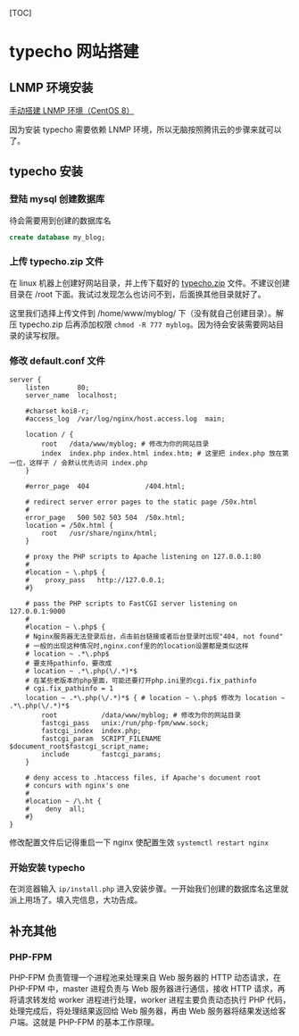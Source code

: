 [TOC]

# typecho 网站搭建

## LNMP 环境安装

[手动搭建 LNMP 环境（CentOS 8）](https://cloud.tencent.com/document/product/213/49304)

因为安装 typecho 需要依赖 LNMP 环境，所以无脑按照腾讯云的步骤来就可以了。

## typecho 安装

### 登陆 mysql 创建数据库

待会需要用到创建的数据库名

```sql
create database my_blog;
```

### 上传  typecho.zip 文件

在 linux 机器上创建好网站目录，并上传下载好的 [typecho.zip](http://typecho.org/download) 文件。不建议创建目录在 /root 下面。我试过发现怎么也访问不到，后面换其他目录就好了。

这里我们选择上传文件到 /home/www/myblog/ 下（没有就自己创建目录）。解压 typecho.zip 后再添加权限 `chmod -R 777 myblog`。因为待会安装需要网站目录的读写权限。

### 修改 default.conf 文件

```nginx
server {
    listen       80;
    server_name  localhost;

    #charset koi8-r;
    #access_log  /var/log/nginx/host.access.log  main;

    location / {
        root   /data/www/myblog; # 修改为你的网站目录
        index  index.php index.html index.htm; # 这里把 index.php 放在第一位，这样子 / 会默认优先访问 index.php
    }

    #error_page  404              /404.html;

    # redirect server error pages to the static page /50x.html
    #
    error_page   500 502 503 504  /50x.html;
    location = /50x.html {
        root   /usr/share/nginx/html;
    }

    # proxy the PHP scripts to Apache listening on 127.0.0.1:80
    #
    #location ~ \.php$ {
    #    proxy_pass   http://127.0.0.1;
    #}

    # pass the PHP scripts to FastCGI server listening on 127.0.0.1:9000
    #
    #location ~ \.php$ {
    # Nginx服务器无法登录后台，点击前台链接或者后台登录时出现"404, not found"
    # 一般的出现这种情况时,nginx.conf里的的location设置都是类似这样
    # location ~ .*\.php$
    # 要支持pathinfo，要改成
    # location ~ .*\.php(\/.*)*$
    # 在某些老版本的php里面，可能还要打开php.ini里的cgi.fix_pathinfo
	# cgi.fix_pathinfo = 1
    location ~ .*\.php(\/.*)*$ { # location ~ \.php$ 修改为 location ~ .*\.php(\/.*)*$
        root           /data/www/myblog; # 修改为你的网站目录
        fastcgi_pass   unix:/run/php-fpm/www.sock;
        fastcgi_index  index.php;
        fastcgi_param  SCRIPT_FILENAME  $document_root$fastcgi_script_name;
        include        fastcgi_params;
    }

    # deny access to .htaccess files, if Apache's document root
    # concurs with nginx's one
    #
    #location ~ /\.ht {
    #    deny  all;
    #}
}
```

修改配置文件后记得重启一下 nginx 使配置生效 `systemctl restart nginx`

### 开始安装 typecho

在浏览器输入 `ip/install.php` 进入安装步骤。一开始我们创建的数据库名这里就派上用场了。填入完信息，大功告成。

## 补充其他

### PHP-FPM

PHP-FPM 负责管理一个进程池来处理来自 Web 服务器的 HTTP 动态请求，在 PHP-FPM 中，master 进程负责与 Web 服务器进行通信，接收 HTTP 请求，再将请求转发给 worker 进程进行处理，worker 进程主要负责动态执行 PHP 代码，处理完成后，将处理结果返回给 Web 服务器，再由 Web 服务器将结果发送给客户端。这就是 PHP-FPM 的基本工作原理。

